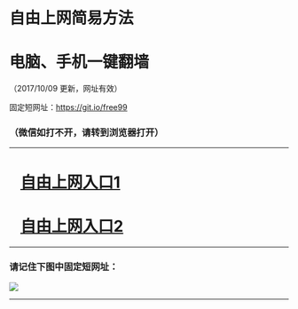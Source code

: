 ﻿# 自由上网简易方法

# 电脑、手机一键翻墙

（2017/10/09 更新，网址有效）

固定短网址：https://git.io/free99

### （微信如打不开，请转到浏览器打开）


***





# &nbsp;&nbsp; <a href="http://ft1722532133.fwq-tz-1001.info/fwqtz01.html?t=100900111052 " target="_blank">自由上网入口1</a>
# &nbsp;&nbsp; <a href="http://ft54930814.fwq-tz-1002.info/fwqtz02.html?t=100900132761 " target="_blank">自由上网入口2</a>
***

### 请记住下图中固定短网址：

<img src="https://s3-us-west-2.amazonaws.com/fwq-1001/yjfq-20170905okok.png" /> 


***

